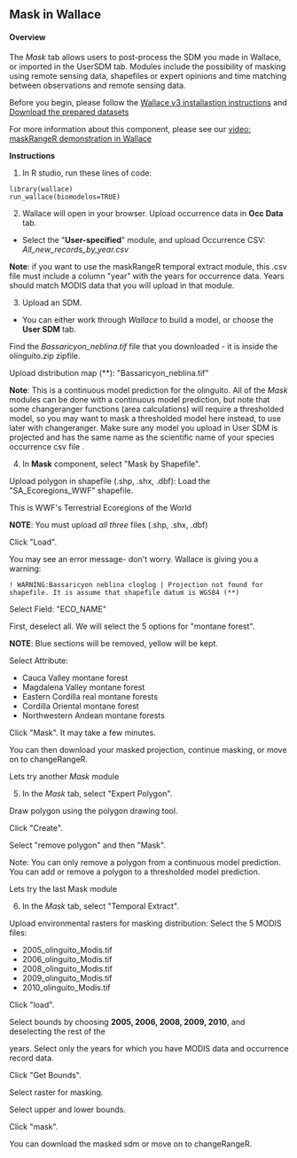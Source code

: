 ## Mask in Wallace  

#### Overview
The *Mask* tab allows users to post-process the SDM you made in Wallace, or imported in the UserSDM tab. Modules include the possibility of masking using remote sensing data, shapefiles or expert opinions and time matching between observations and remote sensing data.


Before you begin, please follow the [Wallace v3 installastion instructions](installation_instructions.md) and [Download the prepared datasets](Data.md)

For more information about this component, please see our [video: maskRangeR demonstration in Wallace](https://youtu.be/uBbYqQLRirU)

**Instructions**<br>

1. In R studio, run these lines of code: 
```{r}
library(wallace) 
run_wallace(biomodelos=TRUE) 
```
2. Wallace will open in your browser. Upload occurrence data in **Occ Data** tab. 

* Select the "**User-specified**" module, and upload Occurrence CSV: *All_new_records_by_year.csv* 

**Note**: if you want to use the maskRangeR temporal extract module, this .csv file must include a column "year" with the years for occurrence data. Years should match MODIS data that you will upload in that module.  

3. Upload an SDM. 

* You can either work through *Wallace* to build a model, or choose the **User SDM** tab. 

Find the *Bassaricyon_neblina.tif* file that you downloaded - it is inside the olinguito.zip zipfile.  

Upload distribution map (**): "Bassaricyon_neblina.tif" 

**Note**: This is a continuous model prediction for the olinguito. All of the *Mask* modules can be done with a continuous model prediction, but note that some changeranger functions (area calculations) will require a thresholded model, so you may want to mask a thresholded  model here instead, to use later with changeranger. Make sure any model you upload in User SDM is projected and has the same name as the scientific name of your species occurrence csv file . 

4. In **Mask** component, select "Mask by Shapefile".  

Upload polygon in shapefile (.shp, .shx, .dbf): Load the "SA_Ecoregions_WWF" shapefile. 

This is WWF's Terrestrial Ecoregions of the World 

**NOTE**: You must upload *all three* files (.shp, .shx, .dbf) 

Click "Load".  

You may see an error message- don't worry. Wallace is giving you a warning: 

```{r}
! WARNING:Bassaricyon neblina cloglog | Projection not found for shapefile. It is assume that shapefile datum is WGS84 (**) 
```

Select Field: "ECO_NAME" 

First, deselect all. We will select the 5 options for "montane forest". 

**NOTE**: Blue sections will be removed, yellow will be kept. 

Select Attribute:

  - Cauca Valley montane forest 
  - Magdalena Valley montane forest
  - Eastern Cordilla real montane forests
  - Cordilla Oriental montane forest
  - Northwestern Andean montane forests 

Click "Mask". It may take a few minutes. 

You can then download your masked projection, continue masking, or move on to changeRangeR. 

Lets try another *Mask* module 

5. In the *Mask* tab, select "Expert Polygon".  

Draw polygon using the polygon drawing tool. 

Click "Create". 

Select "remove polygon" and then "Mask". 

Note: You can only remove a polygon from a continuous model prediction. You can add or remove a polygon to a thresholded model prediction.  

Lets try the last Mask module 

6. In the *Mask* tab, select "Temporal Extract".  

Upload environmental rasters for masking distribution: Select the 5 MODIS files: 

   - 2005_olinguito_Modis.tif
   - 2006_olinguito_Modis.tif
   - 2008_olinguito_Modis.tif
   - 2009_olinguito_Modis.tif
   - 2010_olinguito_Modis.tif 

Click "load". 

Select bounds by choosing **2005, 2006, 2008, 2009, 2010**, and deselecting the rest of the  

years. Select only the years for which you have MODIS data and occurrence record data. 

Click "Get Bounds". 

Select raster for masking. 

Select upper and lower bounds. 

Click "mask". 

You can download the masked sdm or move on to changeRangeR. 